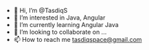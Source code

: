 - 👋 Hi, I’m @TasdiqS
- 👀 I’m interested in Java, Angular
- 🌱 I’m currently learning Angular Java
- 💞️ I’m looking to collaborate on ...
- 📫 How to reach me tasdiqspace@gmail.com

<!---
TasdiqS/TasdiqS is a ✨ special ✨ repository because its `README.md` (this file) appears on your GitHub profile.
You can click the Preview link to take a look at your changes.
--->
